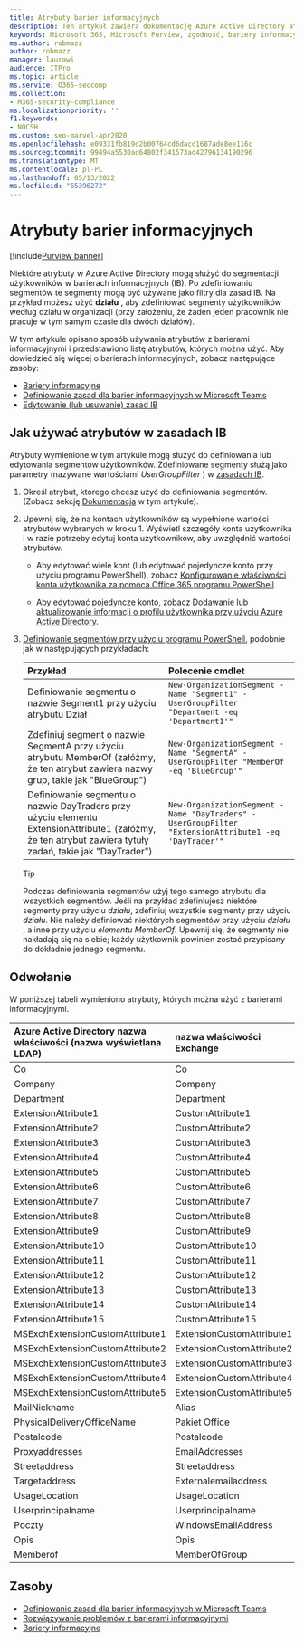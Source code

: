 ```yaml
---
title: Atrybuty barier informacyjnych
description: Ten artykuł zawiera dokumentację Azure Active Directory atrybutów konta użytkownika, których można użyć do definiowania segmentów barier informacyjnych.
keywords: Microsoft 365, Microsoft Purview, zgodność, bariery informacyjne
ms.author: robmazz
author: robmazz
manager: laurawi
audience: ITPro
ms.topic: article
ms.service: O365-seccomp
ms.collection:
- M365-security-compliance
ms.localizationpriority: ''
f1.keywords:
- NOCSH
ms.custom: seo-marvel-apr2020
ms.openlocfilehash: e09331fb819d2b00764cd6dacd1687ade8ee116c
ms.sourcegitcommit: 99494a5530ad64802f341573ad42796134190296
ms.translationtype: MT
ms.contentlocale: pl-PL
ms.lasthandoff: 05/13/2022
ms.locfileid: "65396272"
---
```

# <a name="information-barriers-attributes"></a>Atrybuty barier informacyjnych

[!include[Purview banner](../includes/purview-rebrand-banner.md)]

Niektóre atrybuty w Azure Active Directory mogą służyć do segmentacji użytkowników w barierach informacyjnych (IB). Po zdefiniowaniu segmentów te segmenty mogą być używane jako filtry dla zasad IB. Na przykład możesz użyć **działu** , aby zdefiniować segmenty użytkowników według działu w organizacji (przy założeniu, że żaden jeden pracownik nie pracuje w tym samym czasie dla dwóch działów).

W tym artykule opisano sposób używania atrybutów z barierami informacyjnymi i przedstawiono listę atrybutów, których można użyć. Aby dowiedzieć się więcej o barierach informacyjnych, zobacz następujące zasoby:

- [Bariery informacyjne](information-barriers.md)
- [Definiowanie zasad dla barier informacyjnych w Microsoft Teams](information-barriers-policies.md)
- [Edytowanie (lub usuwanie) zasad IB](information-barriers-edit-segments-policies.md)

## <a name="how-to-use-attributes-in-ib-policies"></a>Jak używać atrybutów w zasadach IB

Atrybuty wymienione w tym artykule mogą służyć do definiowania lub edytowania segmentów użytkowników. Zdefiniowane segmenty służą jako parametry (nazywane wartościami *UserGroupFilter* ) w [zasadach IB](information-barriers-policies.md).

1. Określ atrybut, którego chcesz użyć do definiowania segmentów. (Zobacz sekcję [Dokumentacja](#reference) w tym artykule).

2. Upewnij się, że na kontach użytkowników są wypełnione wartości atrybutów wybranych w kroku 1. Wyświetl szczegóły konta użytkownika i w razie potrzeby edytuj konta użytkowników, aby uwzględnić wartości atrybutów. 

    - Aby edytować wiele kont (lub edytować pojedyncze konto przy użyciu programu PowerShell), zobacz [Konfigurowanie właściwości konta użytkownika za pomocą Office 365 programu PowerShell](../enterprise/configure-user-account-properties-with-microsoft-365-powershell.md).

    - Aby edytować pojedyncze konto, zobacz [Dodawanie lub aktualizowanie informacji o profilu użytkownika przy użyciu Azure Active Directory](/azure/active-directory/fundamentals/active-directory-users-profile-azure-portal).

3. [Definiowanie segmentów przy użyciu programu PowerShell](information-barriers-policies.md#define-segments-using-powershell), podobnie jak w następujących przykładach:

    |**Przykład**|**Polecenie cmdlet**|
    |:----------|:---------|
    | Definiowanie segmentu o nazwie Segment1 przy użyciu atrybutu Dział | `New-OrganizationSegment -Name "Segment1" -UserGroupFilter "Department -eq 'Department1'"` |
    | Zdefiniuj segment o nazwie SegmentA przy użyciu atrybutu MemberOf (załóżmy, że ten atrybut zawiera nazwy grup, takie jak "BlueGroup") | `New-OrganizationSegment -Name "SegmentA" -UserGroupFilter "MemberOf -eq 'BlueGroup'"` |
    | Definiowanie segmentu o nazwie DayTraders przy użyciu elementu ExtensionAttribute1 (załóżmy, że ten atrybut zawiera tytuły zadań, takie jak "DayTrader") | `New-OrganizationSegment -Name "DayTraders" -UserGroupFilter "ExtensionAttribute1 -eq 'DayTrader'"` |

    > [!TIP]
    > Podczas definiowania segmentów użyj tego samego atrybutu dla wszystkich segmentów. Jeśli na przykład zdefiniujesz niektóre segmenty przy użyciu *działu*, zdefiniuj wszystkie segmenty przy użyciu *działu*. Nie należy definiować niektórych segmentów przy użyciu *działu* , a inne przy użyciu *elementu MemberOf*. Upewnij się, że segmenty nie nakładają się na siebie; każdy użytkownik powinien zostać przypisany do dokładnie jednego segmentu.

## <a name="reference"></a>Odwołanie

W poniższej tabeli wymieniono atrybuty, których można użyć z barierami informacyjnymi.

|**Azure Active Directory nazwa<br/> właściwości (nazwa wyświetlana LDAP)**|**nazwa właściwości Exchange**|
|:---------------------------------------------------------------|:-------------------------|
| Co | Co |
| Company | Company |
| Department | Department |
| ExtensionAttribute1 | CustomAttribute1 |
| ExtensionAttribute2 | CustomAttribute2 |
| ExtensionAttribute3 | CustomAttribute3 |
| ExtensionAttribute4 | CustomAttribute4 |
| ExtensionAttribute5 | CustomAttribute5 |
| ExtensionAttribute6 | CustomAttribute6 |
| ExtensionAttribute7 | CustomAttribute7 |
| ExtensionAttribute8 | CustomAttribute8 |
| ExtensionAttribute9 | CustomAttribute9 |
| ExtensionAttribute10 | CustomAttribute10 |
| ExtensionAttribute11 | CustomAttribute11 |
| ExtensionAttribute12 | CustomAttribute12 |
| ExtensionAttribute13 | CustomAttribute13 |
| ExtensionAttribute14 | CustomAttribute14 |
| ExtensionAttribute15 | CustomAttribute15 |
| MSExchExtensionCustomAttribute1 | ExtensionCustomAttribute1 |
| MSExchExtensionCustomAttribute2 | ExtensionCustomAttribute2 |
| MSExchExtensionCustomAttribute3 | ExtensionCustomAttribute3 |
| MSExchExtensionCustomAttribute4 | ExtensionCustomAttribute4 |
| MSExchExtensionCustomAttribute5 | ExtensionCustomAttribute5 |
| MailNickname | Alias |
| PhysicalDeliveryOfficeName | Pakiet Office |
| Postalcode | Postalcode |
| Proxyaddresses | EmailAddresses |
| Streetaddress | Streetaddress |
| Targetaddress | Externalemailaddress |
| UsageLocation | UsageLocation |
| Userprincipalname | Userprincipalname |
| Poczty | WindowsEmailAddress |
| Opis | Opis |
| Memberof | MemberOfGroup |

## <a name="resources"></a>Zasoby

- [Definiowanie zasad dla barier informacyjnych w Microsoft Teams](information-barriers-policies.md)
- [Rozwiązywanie problemów z barierami informacyjnymi](/office365/troubleshoot/information-barriers/information-barriers-troubleshooting)
- [Bariery informacyjne](information-barriers.md)
